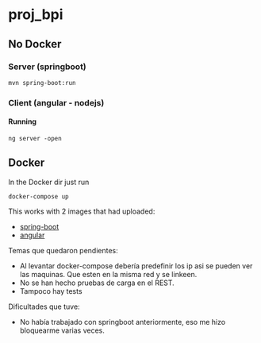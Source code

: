 # proj_bpi

## No Docker

### Server (springboot)

```mvn spring-boot:run```

### Client (angular - nodejs)

#### Running 

```ng server -open```

## Docker

In the Docker dir just run 

```docker-compose up```

This works with 2 images that had uploaded:

 - [spring-boot](https://hub.docker.com/repository/docker/fhofman/bpi-springboot)
 - [angular](https://hub.docker.com/repository/docker/fhofman/bpi-angular)

Temas que quedaron pendientes:
- Al levantar docker-compose debería predefinir los ip asi se pueden ver las maquinas. Que esten en la misma red y se linkeen. 
- No se han hecho pruebas de carga en el REST. 
- Tampoco hay tests

Dificultades que tuve: 
- No había trabajado con springboot anteriormente, eso me hizo bloquearme varias veces.

